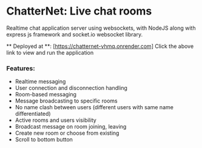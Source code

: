 # ChatterNet: Live chat rooms

Realtime chat application server using websockets, with NodeJS along with express js framework and socket.io websocket library.

** Deployed at **: [https://chatternet-vhmq.onrender.com]
Click the above link to view and run the application

### Features:
- Realtime messaging
- User connection and disconnection handling
- Room-based messaging
- Message broadcasting to specific rooms
- No name clash between users (different users with same name differentiated)
- Active rooms and users visibility
- Broadcast message on room joining, leaving
- Create new room or choose from existing
- Scroll to bottom button
